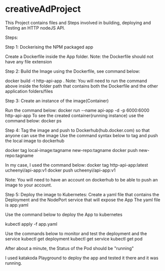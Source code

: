 # creativeAdProject
This Project contains files and Steps involved in building, deploying and Testing an HTTP nodeJS API.


Steps:

Step 1: Dockerising the NPM packaged app

Create a Dockerfile inside the App folder.
Note: the Dockerfile should not have any file extension

Step 2: Build the Image using the Dockerfile, see command below:

 docker build -t http-api-app .
Note: You will need to run the command above inside the folder path that contains both the Dockerfile and the other application folders/files

Step 3: Create an instance of the image(Container)

Run the command below:
docker run --name api-app -d -p 6000:6000 http-api-app
To see the created container(running instance) use the command below:
docker ps

Step 4: Tag the image and push to Dockerhub(hub.docker.com) so that anyone can use the image 
Use the command syntax below to tag and push the local image to dockerhub

docker tag local-image:tagname new-repo:tagname
docker push new-repo:tagname

In my case, I used the command below:
docker tag http-api-app:latest ucheenyi/api-app:v1
docker push ucheenyi/api-app:v1

Note: You will need to have an account on dockerhub to be able to push an image to your account.

Step 5: Deploy the image to Kubernetes:
Create a yaml file that contains the Deployment and the NodePort service that will expose the App
The yaml file is app.yaml

Use the command below to deploy the App to kubernetes

kubectl apply -f app.yaml

Use the commands below to monitor and test the deployment and the service
kubectl get deployment 
kubectl get service
kubectl get pod

After about a minute, the Status of the Pod should be "running"

I used katakoda Playground to deploy the app and tested it there and it was running.

